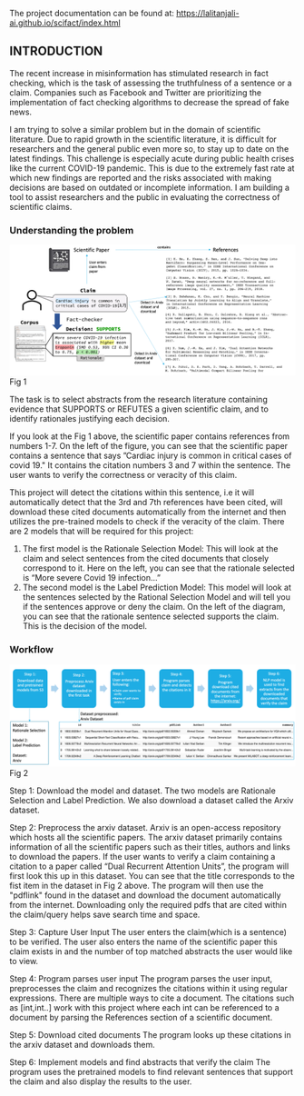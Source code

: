 The project documentation can be found at: https://lalitanjali-ai.github.io/scifact/index.html

## **INTRODUCTION**

The recent increase in misinformation has stimulated research in fact checking, which is the task of assessing the truthfulness of a sentence or a claim.
Companies such as Facebook and Twitter are prioritizing the implementation of fact checking algorithms to decrease the spread of fake news.

I am trying to solve a similar problem but in the domain of scientific literature. 
Due to rapid growth in the scientific literature, it is difficult for researchers and the general public even more so, to stay up to date on the latest findings. This challenge is especially acute during public health crises like the current COVID-19 pandemic. This is due to the extremely fast rate at which new findings are reported and the risks associated with making decisions are based on outdated or incomplete information. 
I am building a tool to assist researchers and the public in evaluating the correctness of scientific claims.

### Understanding the problem

![](.README_images/5c2e82ee.png)
Fig 1

The task is to select abstracts from the research literature containing evidence that SUPPORTS or REFUTES a given scientific claim, and to identify rationales justifying each decision.

If you look at the Fig 1 above, the scientific paper contains references from numbers 1-7.
On the left of the figure, you can see that the scientific paper contains a sentence that says ”Cardiac injury is common in critical cases of covid 19." It contains the citation numbers 3 and 7 within the sentence. 
The user wants to verify the correctness or veracity of this claim.

This project will detect the citations within this sentence, i.e it will automatically detect that the 3rd and 7th references have been cited, will download these cited documents automatically from the internet and then utilizes the pre-trained models to check if the veracity of the claim.
There are 2 models that will be required for this project:
1) The first model is the Rationale Selection Model: 
   This will look at the claim and select sentences from the cited documents that closely correspond to it. Here on the left, you can see that the rationale selected is “More severe Covid 19 infection…”
2) The second model is the Label Prediction Model: 
   This model will look at the sentences selected by the Rational Selection Model and will tell you if the sentences approve or deny the claim. On the left of the diagram, you can see that the rationale sentence selected supports the claim. This is the decision of the model.


### Workflow

![](.README_images/213585e8.png)
Fig 2

Step 1: Download the model and dataset. 
The two models are Rationale Selection and Label Prediction. We also download a dataset called the Arxiv dataset.

Step 2: Preprocess the arxiv dataset.
Arxiv is an open-access repository which hosts all the scientific papers. The arxiv dataset primarily contains information of all the scientific papers such as their titles, authors and links to download the papers.
If the user wants to verify a claim containing a citation to a paper called “Dual Recurrent Attention Units”, the program will first look this up in this dataset. You can see that the title corresponds to the fist item in the dataset in Fig 2 above. The program will then use the "pdflink" found in the dataset and download the document automatically from the internet. 
Downloading only the required pdfs that are cited within the claim/query helps save search time and space.

Step 3: Capture User Input
The user enters the claim(which is a sentence) to be verified.
The user also enters the name of the scientific paper this claim exists in and the number of top matched abstracts the user would like to view.

Step 4: Program parses user input
The program parses the user input, preprocesses the claim and recognizes the citations within it using regular expressions. There are multiple ways to cite a document. The citations such as [int,int..] work with this project where each int can be referenced to a document by parsing the References section of a scientific document.

Step 5: Download cited documents
The program looks up these citations in the arxiv dataset and downloads them.

Step 6: Implement models and find abstracts that verify the claim
The program uses the pretrained models to find relevant sentences that support the claim and also display the results to the user.






